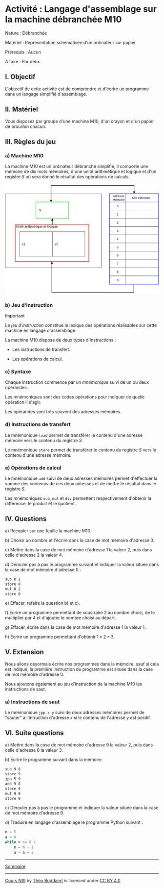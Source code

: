 # Activité : Langage d'assemblage sur la machine débranchée M10

Nature : Débranchée

Matériel : Représentation schématisée d'un ordinateur sur papier

Prérequis : Aucun

À faire : Par deux

## I. Objectif

L'objectif de cette activité est de comprendre et d'écrire un programme dans un langage simplifié d'assemblage.

## II. Matériel

Vous disposez par groupe d'une machine M10, d'un crayon et d'un papier de brouillon chacun.

## III. Règles du jeu

### a) Machine M10

La machine M10 est un ordinateur débranché simplifié, il comporte une mémoire de dix mots mémoires, d'une unité arithmétique et logique et d'un registre $S$ où sera donné le résultat des opérations de calculs.

<img src="./img/M10.png" width="800">

### b) Jeu d'instruction

> [!IMPORTANT]
> Le *jeu d'instruction* constitue le lexique des opérations réalisables sur cette machine en langage d'assemblage.

La machine M10 dispose de deux types d'instructions :

- Les instructions de transfert.

- Les opérations de calcul.

### c) Syntaxe

Chaque instruction commence par un *mnémonique* suivi de un ou deux opérandes.

Les mnémoniques sont des codes opérations pour indiquer de quelle opération il s'agit.

Les opérandes sont très souvent des adresses mémoires.

### d) Instructions de transfert

Le mnémonique `load` permet de transférer le contenu d'une adresse mémoire vers le contenu du registre $S$.

Le mnémonique `store` permet de transférer le contenu du registre $S$ vers le contenu d'une adresse mémoire.

### e) Opérations de calcul

Le mnémonique `add` suivi de deux adresses mémoires permet d'effectuer la somme des contenus de ces deux adresses et de mettre le résultat dans le registre $S$.

Les mnémoniques `sub`, `mul` et `div` permettent respectivement d'obtenir la différence, le produit et le quotient.

## IV. Questions

a) Recopier sur une feuille la machine M10.

b) Choisir un nombre et l'écrire dans la case de mot mémoire d'adresse $0$.

c) Mettre dans la case de mot mémoire d'adresse $1$ la valeur $2$, puis dans celle d'adresse $2$ la valeur $4$.

d) Dérouler pas à pas le programme suivant et indiquer la valeur située dans la case de mot mémoire d'adresse $0$ :

```x86
sub 0 1
store 0
mul 0 2
store 0 
```

e) Effacer, refaire la question b) et c).

f) Écrire un programme permettant de soustraire $2$ au nombre choisi, de le multiplier par $4$ et d'ajouter le nombre choisi au départ.

g) Effacer, écrire dans la case de mot mémoire d'adresse $1$ la valeur $1$.

h) Écrire un programme permettant d'obtenir $1\times 2\times 3$.

## V. Extension

Nous allons désormais écrire nos programmes dans la mémoire, sauf si cela est indiqué, la première instruction du programme est située dans la case de mot mémoire d'adresse $0$.

Nous ajoutons également au jeu d'instruction de la machine M10 les instructions de saut.

### a) Instructions de saut

Le mnémonique `jpp x y` suivi de deux adresses mémoires permet de "sauter" à l'intruction d'adresse $x$ si le contenu de l'adresse $y$ est positif.

## VI. Suite questions

a) Mettre dans la case de mot mémoire d'adresse $9$ la valeur $2$, puis dans celle d'adresse $8$ la valeur $3$.

b) Écrire le programme suivant dans la mémoire.

```x86
sub 9 8
store 9
jpp 5 9
add 9 8
store 9
mul 9 9
store 9
```

c) Dérouler pas à pas le programme et indiquer la valeur située dans la case de mot mémoire d'adresse $9$.

d) Traduire en langage d'assemblage le programme Python suivant :

```python
n = 5
a = 0
while n >= 0 :
    n = n - 1
    a = a + 2
```

___________________

[Sommaire](./../../README.md)

___________

<p xmlns:cc="http://creativecommons.org/ns#" xmlns:dct="http://purl.org/dc/terms/"><a property="dct:title" rel="cc:attributionURL" href="https://github.com/boddaert/nsi">Cours NSI</a> by <a rel="cc:attributionURL dct:creator" property="cc:attributionName" href="https://github.com/boddaert">Théo Boddaert</a> is licensed under <a href="https://creativecommons.org/licenses/by/4.0/?ref=chooser-v1" target="_blank" rel="license noopener noreferrer" style="display:inline-block;">CC BY 4.0</a>  <img style="height:22px!important;margin-left:3px;vertical-align:text-bottom;" src="https://mirrors.creativecommons.org/presskit/icons/cc.svg?ref=chooser-v1" alt="">  <img style="height:22px!important;margin-left:3px;vertical-align:text-bottom;" src="https://mirrors.creativecommons.org/presskit/icons/by.svg?ref=chooser-v1" alt=""></p> 
